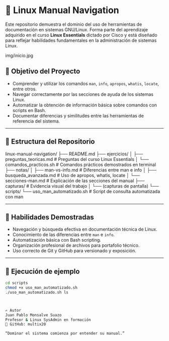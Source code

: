 # 📘 Linux Manual Navigation

Este repositorio demuestra el dominio del uso de herramientas de documentación en sistemas GNU/Linux. Forma parte del aprendizaje adquirido en el curso **Linux Essentials** dictado por Cisco y está diseñado para reflejar habilidades fundamentales en la administración de sistemas Linux.

img/inicio.jpg

## 🎯 Objetivo del Proyecto

- Comprender y utilizar los comandos `man`, `info`, `apropos`, `whatis`, `locate`, entre otros.
- Navegar correctamente por las secciones de ayuda de los sistemas Linux.
- Automatizar la obtención de información básica sobre comandos con scripts en Bash.
- Documentar diferencias y similitudes entre las herramientas de referencia del sistema.

---

## 📁 Estructura del Repositorio

linux-manual-navigation/
├── README.md
├── ejercicios/
│ ├── preguntas_teoricas.md # Preguntas del curso Linux Essentials
│ └── comandos_practicos.sh # Comandos prácticos demostrados en terminal
├── notas/
│ ├── man-vs-info.md # Diferencias entre man e info
│ ├── busqueda_avanzada.md # Uso de apropos, whatis, locate
│ └── secciones-man.md # Explicación de las secciones del manual
├── capturas/ # Evidencia visual del trabajo
│ └── (capturas de pantalla)
└── scripts/
└── uso_man_automatizado.sh # Script de consulta automatizada con man


---

## 🧠 Habilidades Demostradas

- Navegación y búsqueda efectiva en documentación técnica de Linux.
- Conocimiento de las diferencias entre `man` e `info`.
- Automatización básica con Bash scripting.
- Organización profesional de archivos para portafolio técnico.
- Uso correcto de Git y GitHub para versionado y exposición.

---

## 🚀 Ejecución de ejemplo

```bash
cd scripts
chmod +x uso_man_automatizado.sh
./uso_man_automatizado.sh ls



✍️ Autor
Juan Pablo Monsalve Suazo
Profesor & Linux SysAdmin en formación
🔗 GitHub: multix20

“Dominar el sistema comienza por entender su manual.”